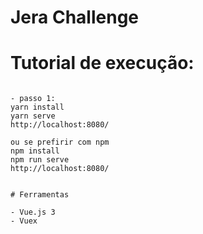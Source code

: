 # Jera Challenge

# Tutorial de execução:

```

- passo 1:
yarn install
yarn serve
http://localhost:8080/

```


```
ou se prefirir com npm
npm install
npm run serve
http://localhost:8080/
```


```

# Ferramentas

- Vue.js 3
- Vuex
